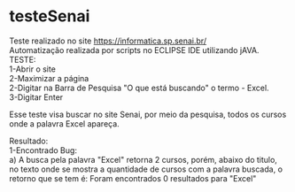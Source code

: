 # testeSenai
Teste realizado no site https://informatica.sp.senai.br/<br>
Automatização realizada por scripts no ECLIPSE IDE utilizando jAVA.<br>
TESTE:<br>
1-Abrir o site<br>
2-Maximizar a página<br>
2-Digitar na Barra de Pesquisa "O que está buscando" o termo - Excel.<br>
3-Digitar Enter<br>

Esse teste visa buscar no site Senai, por meio da pesquisa, todos os cursos onde a palavra Excel apareça.<br>

Resultado:<br>
1-Encontrado Bug:<br>
  a) A busca pela palavra "Excel" retorna 2 cursos, porém, abaixo do titulo, no texto onde se mostra a quantidade de cursos com a palavra buscada, o retorno que se tem é: Foram encontrados 0 resultados para "Excel"

